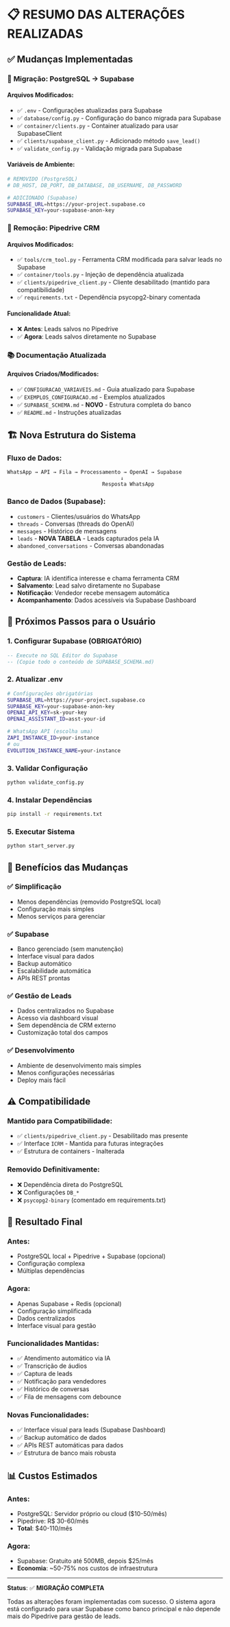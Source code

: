 # 📋 RESUMO DAS ALTERAÇÕES REALIZADAS

## ✅ Mudanças Implementadas

### 🔄 **Migração: PostgreSQL → Supabase**

#### Arquivos Modificados:
- ✅ `.env` - Configurações atualizadas para Supabase
- ✅ `database/config.py` - Configuração do banco migrada para Supabase
- ✅ `container/clients.py` - Container atualizado para usar SupabaseClient
- ✅ `clients/supabase_client.py` - Adicionado método `save_lead()`
- ✅ `validate_config.py` - Validação migrada para Supabase

#### Variáveis de Ambiente:
```bash
# REMOVIDO (PostgreSQL)
# DB_HOST, DB_PORT, DB_DATABASE, DB_USERNAME, DB_PASSWORD

# ADICIONADO (Supabase)
SUPABASE_URL=https://your-project.supabase.co
SUPABASE_KEY=your-supabase-anon-key
```

### 🚫 **Remoção: Pipedrive CRM**

#### Arquivos Modificados:
- ✅ `tools/crm_tool.py` - Ferramenta CRM modificada para salvar leads no Supabase
- ✅ `container/tools.py` - Injeção de dependência atualizada
- ✅ `clients/pipedrive_client.py` - Cliente desabilitado (mantido para compatibilidade)
- ✅ `requirements.txt` - Dependência psycopg2-binary comentada

#### Funcionalidade Atual:
- ❌ **Antes**: Leads salvos no Pipedrive
- ✅ **Agora**: Leads salvos diretamente no Supabase

### 📚 **Documentação Atualizada**

#### Arquivos Criados/Modificados:
- ✅ `CONFIGURACAO_VARIAVEIS.md` - Guia atualizado para Supabase
- ✅ `EXEMPLOS_CONFIGURACAO.md` - Exemplos atualizados
- ✅ `SUPABASE_SCHEMA.md` - **NOVO** - Estrutura completa do banco
- ✅ `README.md` - Instruções atualizadas

## 🏗️ **Nova Estrutura do Sistema**

### Fluxo de Dados:
```
WhatsApp → API → Fila → Processamento → OpenAI → Supabase
                                     ↓
                               Resposta WhatsApp
```

### Banco de Dados (Supabase):
- `customers` - Clientes/usuários do WhatsApp
- `threads` - Conversas (threads do OpenAI)
- `messages` - Histórico de mensagens
- `leads` - **NOVA TABELA** - Leads capturados pela IA
- `abandoned_conversations` - Conversas abandonadas

### Gestão de Leads:
- **Captura**: IA identifica interesse e chama ferramenta CRM
- **Salvamento**: Lead salvo diretamente no Supabase
- **Notificação**: Vendedor recebe mensagem automática
- **Acompanhamento**: Dados acessíveis via Supabase Dashboard

## 🚀 **Próximos Passos para o Usuário**

### 1. **Configurar Supabase** (OBRIGATÓRIO)
```sql
-- Execute no SQL Editor do Supabase
-- (Copie todo o conteúdo de SUPABASE_SCHEMA.md)
```

### 2. **Atualizar .env**
```bash
# Configurações obrigatórias
SUPABASE_URL=https://your-project.supabase.co
SUPABASE_KEY=your-supabase-anon-key
OPENAI_API_KEY=sk-your-key
OPENAI_ASSISTANT_ID=asst-your-id

# WhatsApp API (escolha uma)
ZAPI_INSTANCE_ID=your-instance
# ou
EVOLUTION_INSTANCE_NAME=your-instance
```

### 3. **Validar Configuração**
```bash
python validate_config.py
```

### 4. **Instalar Dependências**
```bash
pip install -r requirements.txt
```

### 5. **Executar Sistema**
```bash
python start_server.py
```

## 🔧 **Benefícios das Mudanças**

### ✅ **Simplificação**
- Menos dependências (removido PostgreSQL local)
- Configuração mais simples
- Menos serviços para gerenciar

### ✅ **Supabase**
- Banco gerenciado (sem manutenção)
- Interface visual para dados
- Backup automático
- Escalabilidade automática
- APIs REST prontas

### ✅ **Gestão de Leads**
- Dados centralizados no Supabase
- Acesso via dashboard visual
- Sem dependência de CRM externo
- Customização total dos campos

### ✅ **Desenvolvimento**
- Ambiente de desenvolvimento mais simples
- Menos configurações necessárias
- Deploy mais fácil

## ⚠️ **Compatibilidade**

### Mantido para Compatibilidade:
- ✅ `clients/pipedrive_client.py` - Desabilitado mas presente
- ✅ Interface `ICRM` - Mantida para futuras integrações
- ✅ Estrutura de containers - Inalterada

### Removido Definitivamente:
- ❌ Dependência direta do PostgreSQL
- ❌ Configurações `DB_*`
- ❌ `psycopg2-binary` (comentado em requirements.txt)

## 🎯 **Resultado Final**

### Antes:
- PostgreSQL local + Pipedrive + Supabase (opcional)
- Configuração complexa
- Múltiplas dependências

### Agora:
- Apenas Supabase + Redis (opcional)
- Configuração simplificada
- Dados centralizados
- Interface visual para gestão

### Funcionalidades Mantidas:
- ✅ Atendimento automático via IA
- ✅ Transcrição de áudios
- ✅ Captura de leads
- ✅ Notificação para vendedores
- ✅ Histórico de conversas
- ✅ Fila de mensagens com debounce

### Novas Funcionalidades:
- ✅ Interface visual para leads (Supabase Dashboard)
- ✅ Backup automático de dados
- ✅ APIs REST automáticas para dados
- ✅ Estrutura de banco mais robusta

## 📊 **Custos Estimados**

### Antes:
- PostgreSQL: Servidor próprio ou cloud ($10-50/mês)
- Pipedrive: R$ 30-60/mês
- **Total**: $40-110/mês

### Agora:
- Supabase: Gratuito até 500MB, depois $25/mês
- **Economia**: ~50-75% nos custos de infraestrutura

---

**Status**: ✅ **MIGRAÇÃO COMPLETA**

Todas as alterações foram implementadas com sucesso. O sistema agora está configurado para usar Supabase como banco principal e não depende mais do Pipedrive para gestão de leads.